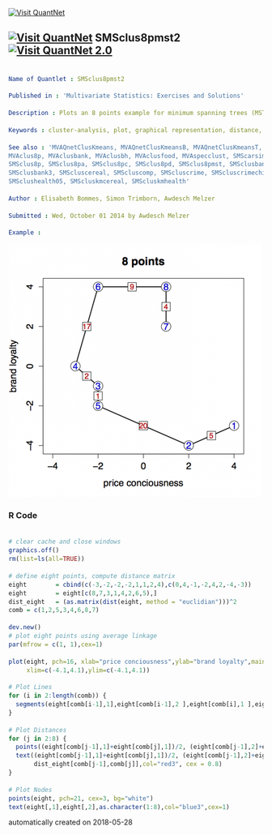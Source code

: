 [<img src="https://github.com/QuantLet/Styleguide-and-FAQ/blob/master/pictures/banner.png" width="888" alt="Visit QuantNet">](http://quantlet.de/)

## [<img src="https://github.com/QuantLet/Styleguide-and-FAQ/blob/master/pictures/qloqo.png" alt="Visit QuantNet">](http://quantlet.de/) **SMSclus8pmst2** [<img src="https://github.com/QuantLet/Styleguide-and-FAQ/blob/master/pictures/QN2.png" width="60" alt="Visit QuantNet 2.0">](http://quantlet.de/)

```yaml

Name of Quantlet : SMSclus8pmst2 

Published in : 'Multivariate Statistics: Exercises and Solutions'

Description : Plots an 8 points example for minimum spanning trees (MST)

Keywords : cluster-analysis, plot, graphical representation, distance, euclidean

See also : 'MVAQnetClusKmeans, MVAQnetClusKmeansB, MVAQnetClusKmeansT, MVAcarsim, 
MVAclus8p, MVAclusbank, MVAclusbh, MVAclusfood, MVAspecclust, SMScarsim, SMSclus8km, 
SMSclus8p, SMSclus8pa, SMSclus8pc, SMSclus8pd, SMSclus8pmst, SMSclusbank, SMSclusbank2, 
SMSclusbank3, SMScluscereal, SMScluscomp, SMScluscrime, SMScluscrimechi2, 
SMSclushealth05, SMScluskmcereal, SMScluskmhealth'

Author : Elisabeth Bommes, Simon Trimborn, Awdesch Melzer

Submitted : Wed, October 01 2014 by Awdesch Melzer

Example :


```

![Picture1](SMSclus8pmst2.png)

### R Code
```r

# clear cache and close windows
graphics.off()
rm(list=ls(all=TRUE))

# define eight points, compute distance matrix
eight        = cbind(c(-3,-2,-2,-2,1,1,2,4),c(0,4,-1,-2,4,2,-4,-3))
eight        = eight[c(8,7,3,1,4,2,6,5),]
dist_eight   = (as.matrix(dist(eight, method = "euclidian")))^2
comb = c(1,2,5,3,4,6,8,7)

dev.new()
# plot eight points using average linkage
par(mfrow = c(1, 1),cex=1)

plot(eight, pch=16, xlab="price conciousness",ylab="brand loyalty",main="8 points",
     xlim=c(-4.1,4.1),ylim=c(-4.1,4.1))

# Plot Lines
for (i in 2:length(comb)) {
  segments(eight[comb[i-1],1],eight[comb[i-1],2 ],eight[comb[i],1 ],eight[comb[i],2],lwd=2,"black")
}

# Plot Distances
for (j in 2:8) {
  points((eight[comb[j-1],1]+eight[comb[j],1])/2, (eight[comb[j-1],2]+eight[comb[j],2])/2, pch=22, cex=3, bg="white")
  text((eight[comb[j-1],1]+eight[comb[j],1])/2, (eight[comb[j-1],2]+eight[comb[j],2])/2 ,
       dist_eight[comb[j-1],comb[j]],col="red3", cex = 0.8)
}

# Plot Nodes
points(eight, pch=21, cex=3, bg="white")
text(eight[,1],eight[,2],as.character(1:8),col="blue3",cex=1)

```

automatically created on 2018-05-28